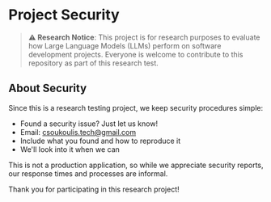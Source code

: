 # Project Security 

> **⚠️ Research Notice**: This project is for research purposes to evaluate how Large Language Models (LLMs) perform on software development projects. Everyone is welcome to contribute to this repository as part of this research test.

## About Security

Since this is a research testing project, we keep security procedures simple:

* Found a security issue? Just let us know!
* Email: [csoukoulis.tech@gmail.com](mailto:csoukoulis.tech@gmail.com)
* Include what you found and how to reproduce it
* We'll look into it when we can

This is not a production application, so while we appreciate security reports, our response times and processes are informal.

Thank you for participating in this research project! 